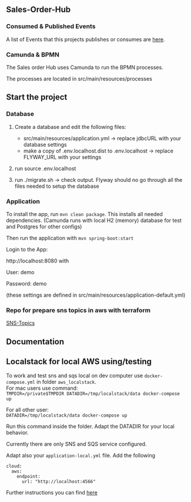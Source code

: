 ## Sales-Order-Hub

### Consumed & Published Events 

A list of Events that this projects publishes or consumes are [here](https://kfzteile24.atlassian.net/wiki/x/NgB9Y).

### Camunda & BPMN

The Sales order Hub uses Camunda to run the BPMN processes.

The processes are located in src/main/resources/processes

## Start the project

### Database

1. Create a database and edit the following files:
    * src/main/resources/application.yml -> replace jdbcURL with your database settings
    * make a copy of .env.localhost.dist to .env.localhost -> replace FLYWAY_URL with your settings
    
2. run source .env.localhost
3. run ./migrate.sh -> check output. Flyway should no go through all the files needed to setup the database

### Application

To install the app, run ```mvn clean package```. This installs all needed dependencies. (Camunda runs with local H2 (memory) database for test and Postgres for other configs)

Then run the application with ```mvn spring-boot:start``` 

Login to the App:

http://localhost:8080 with
 
User: demo

Password: demo

(these settings are defined in src/main/resources/application-default.yml)

### Repo for prepare sns topics in aws with terraform

[SNS-Topics](https://github.com/kfzteile24/soh-sns-topics)

## Documentation


## Localstack for local AWS using/testing
To work and test sns and sqs local on dev computer use `docker-compose.yml` in folder `aws_localstack`.  
For mac users use command:  
<code>TMPDIR=/private$TMPDIR DATADIR=/tmp/localstack/data docker-compose up</code>

For all other user:  
<code>DATADIR=/tmp/localstack/data docker-compose up</code>

Run this command inside the folder.
Adapt the DATADIR for your local behavior.

Currently there are only SNS and SQS service configured.

Adapt also your `application-local.yml` file. Add the following

```
cloud:
  aws:
    endpoint:
      url: "http://localhost:4566"
```

Further instructions you can find [here](aws_localstack/README.md)
